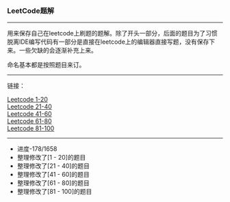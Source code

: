 ### LeetCode题解

---



用来保存自己在leetcode上刷题的题解。除了开头一部分，后面的题目为了习惯脱离IDE编写代码有一部分是直接在leetcode上的编辑器直接写题，没有保存下来。一些欠缺的会逐渐补充上来。

命名基本都是按照题目来订。

---

链接：

​[Leetcode 1-20](md/1-20.md)<br>
[Leetcode 21-40](md/21-40.md)<br>
​[Leetcode 41-60](md/41-60.md)<br>
​[Leetcode 61-80](md/61-80.md)<br>
[Leetcode 81-100](md/81-100.md)<br>


---

- 进度-178/1658
- 整理修改了[1 - 20]的题目
- 整理修改了[21 - 40]的题目
- 整理修改了[41 - 60]的题目
- 整理修改了[61 - 80]的题目
- 整理修改了[81 - 100]的题目

